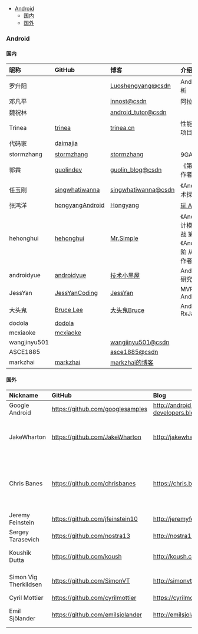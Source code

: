 - [Android](#android)
  - [国内](#国内)
  - [国外](#国外)









### Android

#### 国内

| 昵称        | GitHub  | 博客 | 介绍      |
| :---------- |:---------------|:----------|:---------------------|
| 罗升阳      ||[Luoshengyang@csdn](https://blog.csdn.net/Luoshengyang)|Android 源码分析|
| 邓凡平      ||[innost@csdn](https://blog.csdn.net/innost)|阿拉神农|
| 魏祝林      ||[android_tutor@csdn](https://blog.csdn.net/android_tutor)||
| Trinea     |[trinea](https://github.com/trinea)|[trinea.cn](http://www.trinea.cn/)|性能优化、开源项目|
| 代码家     |[daimajia](https://github.com/daimajia)|||
| stormzhang |[stormzhang](https://github.com/stormzhang)|[stormzhang](http://stormzhang.com/)|9GAG作者|
| 郭霖 |[guolindev](https://github.com/guolindev)|[guolin_blog@csdn](https://blog.csdn.net/guolin_blog)|《第一行代码》作者|
| 任玉刚 |[singwhatiwanna](https://github.com/singwhatiwanna)|[singwhatiwanna@csdn](https://blog.csdn.net/singwhatiwanna)|《Android 开发艺术探索》作者|
| 张鸿洋 |[hongyangAndroid](https://github.com/hongyangAndroid)|[Hongyang](https://blog.csdn.net/lmj623565791)|[玩 Android](http://www.wanandroid.com/)|
| hehonghui |[hehonghui](https://github.com/hehonghui)|[Mr.Simple](https://blog.csdn.net/bboyfeiyu)|《Android 源码设计模式解析与实战 第2版》、《Android开发进阶 从小工到专家》作者|
| androidyue |[androidyue](https://github.com/androidyue)|[技术小黑屋](https://droidyue.com/)|Android , Java 研究|
| JessYan |[JessYanCoding](https://github.com/JessYanCoding)|[JessYan](http://jessyan.me/)|MVPArms , AndroidAutoSize|
| 大头鬼 |[Bruce Lee](https://github.com/lzyzsd)|[大头鬼Bruce](https://blog.csdn.net/lzyzsd/)|Android , RxJava|
| dodola |[dodola](https://github.com/dodola)|||
| mcxiaoke |[mcxiaoke](https://github.com/mcxiaoke)|||
| wangjinyu501 ||[wangjinyu501@csdn](https://blog.csdn.net/wangjinyu501)||
| ASCE1885 ||[asce1885@csdn](https://blog.csdn.net/asce1885)||
| markzhai |[markzhai](https://github.com/markzhai)|[markzhai的博客](http://blog.zhaiyifan.cn/)||

#### 国外

|Nickname | GitHub  | Blog | Description      |
| :---------- |:---------------|:----------|:---------------------|
|Google Android|https://github.com/googlesamples|http://android-developers.blogspot.com/||
|JakeWharton|https://github.com/JakeWharton|http://jakewharton.com/|ActionBarSherlock , Android-ViewPagerIndicator , Nine Old Androids , butterknife|
|Chris Banes|https://github.com/chrisbanes|https://chris.banes.me/|ActionBar-PullToRefresh , PhotoView , Android-BitmapCache , Android-PullToRefresh|
|Jeremy Feinstein|https://github.com/jfeinstein10|http://jeremyfeinstein.com/|SlidingMenu , JazzyViewPager|
|Sergey Tarasevich|https://github.com/nostra13|http://nostra13android.blogspot.com/|Android-Universal-Image-Loader|
|Koushik Dutta|https://github.com/koush|http://koush.com/|Superuser , AndroidAsync , UrlImageViewHelper|
|Simon Vig Therkildsen|https://github.com/SimonVT|http://simonvt.net/|android-menudrawer , MessageBar|
|Cyril Mottier|https://github.com/cyrilmottier|https://cyrilmottier.com/|GreenDroid , Polaris|
|Emil Sjölander|https://github.com/emilsjolander|http://emilsjolander.se/|StickyListHeaders , sprinkles , android-FlipView|
